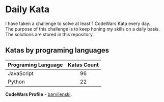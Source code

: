 # Daily Kata

I have taken a challenge to solve at least 1 CodeWars Kata every day.  
The purpose of this challenge is to keep honing my skills on a daily basis.  
The solutions are stored in this repository.

## Katas by programing languages

| Programing Language | Katas Count |
| ------------------- | :---------: |
| JavaScript          |          96 |
| Python              |          22 |


**CodeWars Profile** - [barvilenski](https://www.codewars.com/users/vbarv24).
